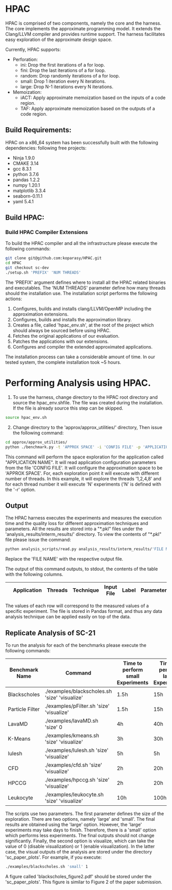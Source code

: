 # HPAC

HPAC is comprised of two components, namely the core and the harness. The core implements the approximate 
programming model. It extends the Clang/LLVM compiler and provides runtime support. The harness 
facilitates easy exploration of the approximate design space.

Currently, HPAC supports:

- Perforation:
   - ini: Drop the first iterations of a for loop.
   - fini: Drop the last iterations of a for loop.
   - random: Drop randomly iterations of a for loop.
   - small: Drop 1 iteration every N iterations.
   - large: Drop N-1 iterations every N iterations.
- Memoization:
   - iACT: Apply approximate memoization based on the inputs of a code region.
   - TAF: Apply approximate memoization based on the outputs of a code region.


## Build Requirements:

HPAC on a x86_64 system has been successfully built with the following dependencies: 
following free projects:
- Ninja 1.9.0
- CMAKE 3.14
- gcc 8.3.1
- python 3.7.6
- pandas 1.2.2
- numpy 1.20.1
- matplotlib 3.3.4
- seaborn-0.11.1
- yaml 5.4.1

## Build HPAC:

### Build HPAC Compiler Extensions

To build the HPAC compiler and all the infrastructure please execute the following commands:

```bash
git clone git@github.com:koparasy/HPAC.git
cd HPAC
git checkout sc-dev 
./setup.sh 'PREFIX' 'NUM THREADS' 
```

The 'PREFIX' argument defines where to install all the HPAC related binaries and executables. The 'NUM THREADS' parameter
define how many threads should the installation use. The installation script performs the following actions:

1. Configures, builds and installs clang/LLVM/OpenMP including the approximation extensions.
2. Configures, builds and installs the approximation library. 
3. Creates a file, called 'hpac_env.sh', at the root of the project which should always be sourced before using HPAC.
4. Fetches the original applications of our evaluation.
5. Patches the applications with our extensions.
6. Configures and compiler the extended approximated applications.

The installation process can take a considerable amount of time. In our tested system, the complete 
installation took ~5 hours. 

# Performing Analysis using  HPAC.

1. To use the harness, change directory to the HPAC root directory and
source the hpac_env.shfile. The file was created during the installation.
If the file is already source this step can be skipped.

```bash
source hpac_env.sh
```

2. Change directory to the 'approx/approx_utilities/' directory, Then issue the following command:

```bash
cd approx/approx_utilities/
python ./benchmark.py -t 'APPROX SPACE' -i 'CONFIG FILE' -p 'APPLICATION NAME' -b -r N -n '1,2,4,8' 
```

This command will perform the space exploration for the application called "APPLICATION NAME". It
will read application configuration parameters from the file 'CONFIG FILE'. It will configure
the approximation space to be 'APPROX SPACE'. For, each exploration point it will execute with 
different number of threads. In this example,
it will explore the threads '1,2,4,8' and for each thread number it will execute 'N' experiments ('N' is defined 
with the '-r' option.

## Output

The HPAC harness executes the experiments and measures the execution time and the quality loss 
for different approximation techniques and parameters. All the results are stored into a 
"\*.pkl" files under the 'analysis_results/interm_results/' directory. To view the contents of "\*.pkl" file
please issue the command:

``` bash
python analysis_scripts/read.py analysis_results/interm_results/'FILE NAME'.pkl
```

Replace the 'FILE NAME' with the respective output file. 

The output of this command outputs, to stdout, the contents of the table with the following columns. 

|      | Application |  Threads | Technique | Input File | Label |  Parameters   | Exec. Time   | Quality   |
| ---- |----         |  ----    |   ----    |   ----     |  ---- |          ---- |----          |----       |

The values of each row will correspond to the measured values of a specific experiment. The file is stored in Pandas
format, and thus any data analysis technique can be applied easily on top of the data.

## Replicate Analysis of SC-21

To run the analysis for each of the benchmarks please execute the following commands:

| Benchmark Name | Command                                        | Time to perform small Experiments | Time to perform large Experiments |
| -------------- | ------                                         |--------------                     |--------------                     |
| Blackscholes   | ./examples/blackscholes.sh 'size' 'visualize'  |1.5h                               |15h                                |
| Particle Filter| ./examples/pFilter.sh 'size' 'visualize'       |1.5h                               |15h                                |
| LavaMD         | ./examples/lavaMD.sh 'size'  0                 |4h                                 |40h                                |
| K-Means        | ./examples/kmeans.sh 'size' 'visualize'        |3h                                 |30h                                |
| lulesh         | ./examples/lulesh.sh 'size' 'visualize'        |5h                                 |5h                                 |
| CFD            | ./examples/cfd.sh 'size' 'visualize'           |2h                                 |20h                                |
| HPCCG          | ./examples/hpccg.sh 'size' 'visualize'         |2h                                 |20h                                |
| Leukocyte      | ./examples/leukocyte.sh 'size' 'visualize'     |10h                                |100h                               |

The scripts use two parameters. The first parameter defines the size of the exploration. There are two options, 
namely 'large' and 'small'. The final results are obtained using the 'large' option. However, the 'large' experiments
may take days to finish. Therefore, there is a 'small' option which performs less experiments. The final outputs
should not change significantly. Finally, the second option is visualize, which can take the value of 0 (disable visualization)
or 1 (enable visualization). In the latter case, the visual outputs of the analysis are stored under the directory
'sc_paper_plots'. For example, if you execute:

```bash
./examples/blackscholes.sh 'small' 1
```

A figure called 'blackscholes_figure2.pdf' should be stored under the 'sc_paper_plots'. This figure 
is similar to Figure 2 of the paper submission.